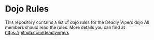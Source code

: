 Dojo Rules
==========

This repository contains a list of dojo rules for the Deadly Vipers dojo
All members should read the rules.
More details you can find at https://github.com/deadlyvipers 

